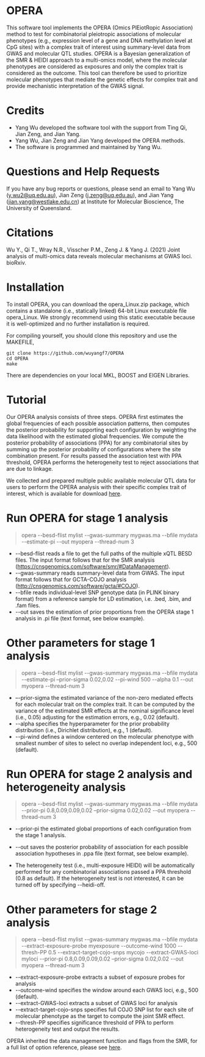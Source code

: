 # OPERA
This software tool implements the OPERA (Omics PlEiotRopic Association) method to test for combinatorial pleiotropic associations of molecular phenotypes (e.g., expression level of a gene and DNA methylation level at CpG sites) with a complex trait of interest using summary-level data from GWAS and molecular QTL studies. OPERA is a Bayesian generalization of the SMR &amp; HEIDI approach to a multi-omics model, where the molecular phenotypes are considered as exposures and only the complex trait is considered as the outcome. This tool can therefore be used to prioritize molecular phenotypes that mediate the genetic effects for complex trait and provide mechanistic interpretation of the GWAS signal.

# Credits
* Yang Wu developed the software tool with the support from Ting Qi, Jian Zeng, and Jian Yang.
* Yang Wu, Jian Zeng and Jian Yang developed the OPERA methods. 
* The software is programmed and maintained by Yang Wu.

# Questions and Help Requests
If you have any bug reports or questions, please send an email to Yang Wu (y.wu2@uq.edu.au), Jian Zeng (j.zeng@uq.edu.au), and Jian Yang (jian.yang@westlake.edu.cn) at Institute for Molecular Bioscience, The University of Queensland.

# Citations
Wu Y., Qi T., Wray N.R., Visscher P.M., Zeng J. & Yang J. (2021) Joint analysis of multi-omics data reveals molecular mechanisms at GWAS loci. bioRxiv.

# Installation
To install OPERA, you can download the opera_Linux.zip package, which contains a standalone (i.e., statically linked) 64-bit Linux executable file opera_Linux. We strongly recommend using this static executable because it is well-optimized and no further installation is required.

For compiling yourself, you should clone this repository and use the MAKEFILE,  
```
git clone https://github.com/wuyangf7/OPERA
cd OPERA
make
```
There are dependencies on your local MKL, BOOST and EIGEN Libraries.

# Tutorial
Our OPERA analysis consists of three steps. OPERA first estimates the global frequencies of each possible association patterns, then computes the posterior probability for supporting each configuration by weighting the data likelihood with the estimated global frequencies. We compute the posterior probability of associations (PPA) for any combinatorial sites by summing up the posterior probability of configurations where the site combination present. For results passed the association test with PPA threshold, OPERA performs the heterogeneity test to reject associations that are due to linkage. 

We collected and prepared multiple public available molecular QTL data for users to perform the OPERA analysis with their specific complex trait of interest, which is available for download [here](https://cnsgenomics.com/software/smr/#DataResource).

# Run OPERA for stage 1 analysis
> opera --besd-flist mylist --gwas-summary mygwas.ma --bfile mydata --estimate-pi --out myopera --thread-num 3

* --besd-flist reads a file to get the full paths of the multiple xQTL BESD files. The input format follows that for the SMR analysis (https://cnsgenomics.com/software/smr/#DataManagement). 
* --gwas-summary reads summary-level data from GWAS. The input format follows that for GCTA-COJO analysis (http://cnsgenomics.com/software/gcta/#COJO).
* --bfile reads individual-level SNP genotype data (in PLINK binary format) from a reference sample for LD estimation, i.e. .bed, .bim, and .fam files.
* --out saves the estimation of prior proportions from the OPERA stage 1 analysis in .pi file (text format, see below example).

# Other parameters for stage 1 analysis
> opera --besd-flist mylist --gwas-summary mygwas.ma --bfile mydata --estimate-pi –prior-sigma 0.02,0.02 --pi-wind 500 --alpha 0.1 --out myopera --thread-num 3 

* –-prior-sigma the estimated variance of the non-zero mediated effects for each molecular trait on the complex trait.  It can be computed by the variance of the estimated SMR effects at the nominal significance level (i.e., 0.05) adjusting for the estimation errors, e.g., 0.02 (default).  
* --alpha specifies the hyperparameter for the prior probability distribution (i.e., Dirichlet distribution), e.g., 1 (default). 
* --pi-wind defines a window centered on the molecular phenotype with smallest number of sites to select no overlap independent loci, e.g., 500 (default). 


# Run OPERA for stage 2 analysis and heterogeneity analysis
> opera --besd-flist mylist --gwas-summary mygwas.ma --bfile mydata --prior-pi 0.8,0.09,0.09,0.02 –prior-sigma 0.02,0.02 --out myopera --thread-num 3

* --prior-pi the estimated global proportions of each configuration from the stage 1 analysis. 
* --out saves the posterior probability of association for each possible association hypotheses in .ppa file (text format, see below example).

* The heterogeneity test (i.e., multi-exposure HEIDI) will be automatically performed for any combinatorial associations passed a PPA threshold (0.8 as default). If the heterogeneity test is not interested, it can be turned off by specifying --heidi-off.

# Other parameters for stage 2 analysis
> opera --besd-flist mylist --gwas-summary mygwas.ma --bfile mydata --extract-exposure-probe myexposure --outcome-wind 1000 --thresh-PP 0.5 --extract-target-cojo-snps mycojo --extract-GWAS-loci myloci --prior-pi 0.8,0.09,0.09,0.02 –prior-sigma 0.02,0.02 --out myopera --thread-num 3 

* --extract-exposure-probe	extracts a subset of exposure probes for analysis
* --outcome-wind specifies the window around each GWAS loci, e.g., 500 (default). 
* --extract-GWAS-loci extracts a subset of GWAS loci for analysis
* --extract-target-cojo-snps specifies full COJO SNP list for each site of molecular phenotype as the target to compute the joint SMR effect.
* --thresh-PP specifies significance threshold of PPA to perform heterogeneity test and output the results. 

OPERA inherited the data management function and flags from the SMR, for a full list of option reference, please see [here](https://cnsgenomics.com/software/smr/#OptionsReference). 













